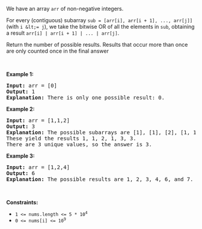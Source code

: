 We have an array `` arr `` of non-negative integers.

For every (contiguous) subarray `` sub = [arr[i], arr[i + 1], ..., arr[j]] `` (with `` i &lt;= j ``), we take the bitwise OR of all the elements in `` sub ``, obtaining a result `` arr[i] | arr[i + 1] | ... | arr[j] ``.

Return the number of possible results. Results that occur more than once are only counted once in the final answer

&nbsp;

__Example 1:__

<pre>
<strong>Input:</strong> arr = [0]
<strong>Output:</strong> 1
<strong>Explanation:</strong> There is only one possible result: 0.
</pre>

__Example 2:__

<pre>
<strong>Input:</strong> arr = [1,1,2]
<strong>Output:</strong> 3
<strong>Explanation:</strong> The possible subarrays are [1], [1], [2], [1, 1], [1, 2], [1, 1, 2].
These yield the results 1, 1, 2, 1, 3, 3.
There are 3 unique values, so the answer is 3.
</pre>

__Example 3:__

<pre>
<strong>Input:</strong> arr = [1,2,4]
<strong>Output:</strong> 6
<strong>Explanation:</strong> The possible results are 1, 2, 3, 4, 6, and 7.
</pre>

&nbsp;

__Constraints:__

*   <code>1 &lt;= nums.length &lt;= 5 * 10<sup>4</sup></code>
*   <code>0 &lt;= nums[i]&nbsp;&lt;= 10<sup>9</sup></code>